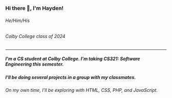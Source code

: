 ### Hi there 👋, I'm Hayden! 
###### He/Him/His
###### Colby College class of 2024

<hr/>

<!--
**htmerr24/htmerr24** is a ✨ _special_ ✨ repository because its `README.md` (this file) appears on your GitHub profile.

Here are some ideas to get you started:

- 🔭 I’m currently working on ...
- 🌱 I’m currently learning ...
- 👯 I’m looking to collaborate on ...
- 🤔 I’m looking for help with ...
- 💬 Ask me about ...
- 📫 How to reach me: ...
- 😄 Pronouns: ...
- ⚡ Fun fact: ...
-->

##### I'm a CS student at Colby College. I'm taking CS321: Software Engineering this semester.
##### I'll be doing several projects in a group with my classmates.

###### On my own time, I'll be exploring with HTML, CSS, PHP, and JavaScript.
